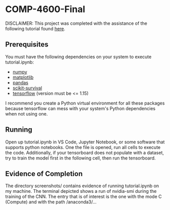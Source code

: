 # COMP-4600-Final

DISCLAIMER: This project was completed with the assistance of the following tutorial
found [here](https://k-d-w.org/blog/2019/07/survival-analysis-for-deep-learning/).

## Prerequisites

You must have the following dependencies on your system to execute tutorial.ipynb:

- [numpy](https://www.numpy.org/)
- [matplotlib](https://matplotlib.org/)
- [pandas](https://pandas.pydata.org/)
- [scikit-survival](https://github.com/sebp/scikit-survival/)
- [tensorflow](https://www.tensorflow.org/) (version must be <= 1.15)

I recommend you create a Python virtual environment for all these packages because
tensorflow can mess with your system's Python dependencies when not using one.

## Running

Open up tutorial.ipynb in VS Code, Jupyter Notebook, or some software that supports python
notebooks. One the file is opened, run all cells to execute the code. Additionally, if your
tensorboard does not populate with a dataset, try to train the model first in the following
cell, then run the tensorboard.

## Evidence of Completion

The directory screenshots/ contains evidence of running tutorial.ipynb on my machine. The
terminal depicted shows a run of nvidia-smi during the training of the CNN. The entry
that is of interest is the one with the mode C (Compute) and with the path /anaconda3/...
